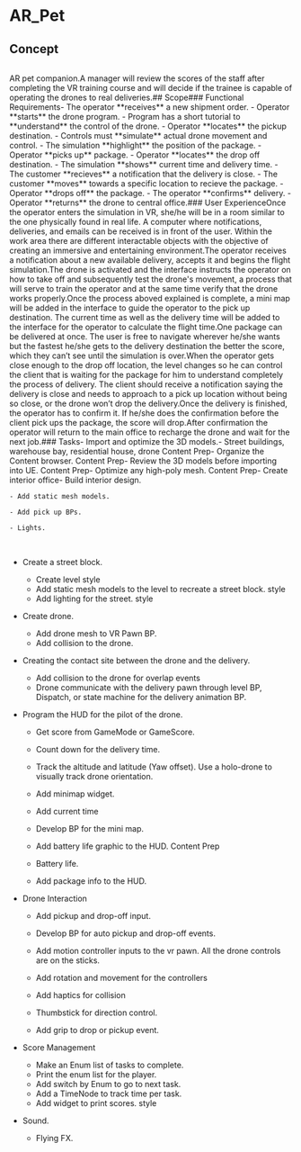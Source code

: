 # AR_Pet


## Concept
<p align="center">
  <img src=""> 
</p>
AR pet companion. 
​
A manager will review the scores of the staff after completing the VR training course and will decide if the trainee is capable of operating the drones to real deliveries.
​
## Scope
​
### Functional Requirements
​
- The operator **receives** a new shipment order.
- Operator **starts** the drone program.
- Program has a short tutorial to **understand** the control of the drone.
- Operator **locates** the pickup destination.
- Controls must **simulate** actual drone movement and control.
- The simulation **highlight** the position of the package.
- Operator **picks up** package.
- Operator **locates** the drop off destination.
- The simulation **shows** current time and delivery time.
- The customer **recieves** a notification that the delivery is close.
- The customer **moves** towards a specific location to recieve the package.
- Operator **drops off** the package.
- The operator **confirms** delivery.
- Operator **returns** the drone to central office.
​
### User Experience
​
Once the operator enters the simulation in VR, she/he will be in a room similar to the one physically found in real life.  A computer where notifications, deliveries, and emails can be received is in front of the user. Within the work area there are different interactable objects with the objective of creating an immersive and entertaining environment.
​
The operator receives a notification about a new available delivery, accepts it and begins the flight simulation.
​
The drone is activated and the interface instructs the operator on how to take off and subsequently test the drone's movement, a process that will serve to train the operator and at the same time verify that the drone works properly.
​
Once the process aboved explained is complete, a mini map will be added in the interface to guide the operator to the pick up destination. The current time as well as the delivery time will be added to the interface for the operator to calculate the flight time.
​
One package can be delivered at once. The user is free to navigate wherever he/she wants but the fastest he/she gets to the delivery destination the better the score, which they can’t see until the simulation is over.  
​
When the operator gets close enough to the drop off location, the level changes so he can control the client that is waiting for the package for him to understand completely the process of delivery. The client should receive a notification saying the delivery is close and needs to approach to a pick up location without being so close, or the drone won’t drop the delivery.
​
Once the delivery is finished, the operator has to confirm it. If he/she does the confirmation before the client pick ups the package, the score will drop.
​
After confirmation the operator will return to the main office to recharge the drone and wait for the next job.
​
### Tasks
​
- Import and optimize the 3D models.
​
	- Street buildings, warehouse bay, residential house, drone Content Prep
​
	- Organize the Content browser. Content Prep
​
	- Review the 3D models before importing into UE. Content Prep
​
	- Optimize any high-poly mesh. Content Prep
​
- Create interior office
​
	- Build interior design.
	
	- Add static mesh models.
	
	- Add pick up BPs.
	
	- Lights.
​
- Create a street block.
​
	- Create level style
​
	- Add static mesh models to the level to recreate a street block. style
​
	- Add lighting for the street. style
	
- Create drone.
	
	- Add drone mesh to VR Pawn BP.
​
	- Add collision to the drone.
	
	
- Creating the contact site between the drone and the delivery.
​
	- Add collision to the drone for overlap events
​
	- Drone communicate with the delivery pawn through level BP, Dispatch, or state machine for the delivery animation BP.
​
​
- Program the HUD for the pilot of the drone.
​
	- Get score from GameMode or GameScore. 
​
	- Count down for the delivery time.
​
	- Track the altitude and latitude (Yaw offset). Use a holo-drone to visually track drone orientation.
​
	- Add minimap widget.
	
	- Add current time 
​
	- Develop BP for the mini map. 
​
	- Add battery life graphic to the HUD. Content Prep
​
	- Battery life.
​
	- Add package info to the HUD. 
​
- Drone Interaction
​
	- Add pickup and drop-off input.
	
	- Develop BP for auto pickup and drop-off events. 
​
	- Add motion controller inputs to the vr pawn. All the drone controls are on the sticks.
​
	- Add rotation and movement for the controllers
​
	- Add haptics for collision
​
	- Thumbstick for direction control.
​
	- Add grip to drop or pickup event.
​
- Score Management
​
	- Make an Enum list of tasks to complete.
​
	- Print the enum list for the player.
​
	- Add switch by Enum to go to next task.
​
	- Add a TimeNode to track time per task.
​
	- Add widget to print scores. style
​
- Sound.
​
	- Flying FX.
	

		
